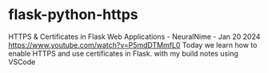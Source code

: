 # flask-python-https
HTTPS &amp; Certificates in Flask Web Applications - NeuralNime - Jan 20 2024 https://www.youtube.com/watch?v=P5mdDTMmfL0 Today we learn how to enable HTTPS and use certificates in Flask. with my build notes using VSCode
